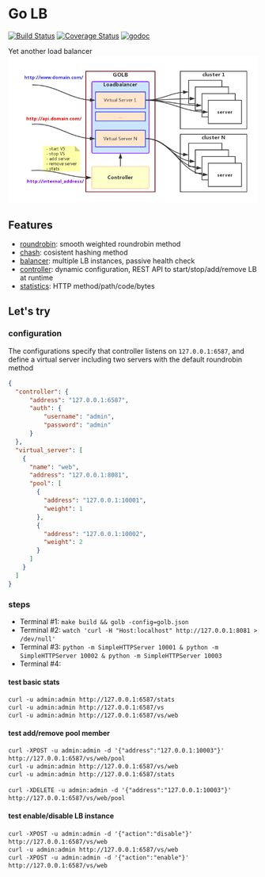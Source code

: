 # Go LB
[![Build Status](https://travis-ci.org/onestraw/golb.svg?branch=master)](https://travis-ci.org/onestraw/golb)
[![Coverage Status](https://coveralls.io/repos/github/onestraw/golb/badge.svg?branch=master)](https://coveralls.io/github/onestraw/golb?branch=master)
[![godoc](https://godoc.org/github.com/onestraw/golb?status.svg)](https://godoc.org/github.com/onestraw/golb)

Yet another load balancer
![golb](golb.png)

## Features

- [roundrobin](roundrobin/): smooth weighted roundrobin method
- [chash](chash/): cosistent hashing method
- [balancer](balancer/): multiple LB instances, passive health check
- [controller](controller/): dynamic configuration, REST API to start/stop/add/remove LB at runtime
- [statistics](stats/): HTTP method/path/code/bytes

## Let's try

### configuration

The configurations specify that controller listens on `127.0.0.1:6587`,
and define a virtual server including two servers with the default roundrobin method
```json
{
  "controller": {
      "address": "127.0.0.1:6587",
      "auth": {
          "username": "admin",
          "password": "admin"
      }
  },
  "virtual_server": [
    {
      "name": "web",
      "address": "127.0.0.1:8081",
      "pool": [
        {
          "address": "127.0.0.1:10001",
          "weight": 1
        },
        {
          "address": "127.0.0.1:10002",
          "weight": 2
        }
      ]
    }
  ]
}
```

### steps

- Terminal #1: `make build && golb -config=golb.json`
- Terminal #2: `watch 'curl -H "Host:localhost" http://127.0.0.1:8081 > /dev/null'`
- Terminal #3: `python -m SimpleHTTPServer 10001 & python -m SimpleHTTPServer 10002 & python -m SimpleHTTPServer 10003`
- Terminal #4:

#### test basic stats

    curl -u admin:admin http://127.0.0.1:6587/stats
    curl -u admin:admin http://127.0.0.1:6587/vs
    curl -u admin:admin http://127.0.0.1:6587/vs/web

#### test add/remove pool member

    curl -XPOST -u admin:admin -d '{"address":"127.0.0.1:10003"}' http://127.0.0.1:6587/vs/web/pool
    curl -u admin:admin http://127.0.0.1:6587/vs/web
    curl -u admin:admin http://127.0.0.1:6587/stats

    curl -XDELETE -u admin:admin -d '{"address":"127.0.0.1:10003"}' http://127.0.0.1:6587/vs/web/pool

#### test enable/disable LB instance

    curl -XPOST -u admin:admin -d '{"action":"disable"}' http://127.0.0.1:6587/vs/web
    curl -u admin:admin http://127.0.0.1:6587/vs/web
    curl -XPOST -u admin:admin -d '{"action":"enable"}' http://127.0.0.1:6587/vs/web
